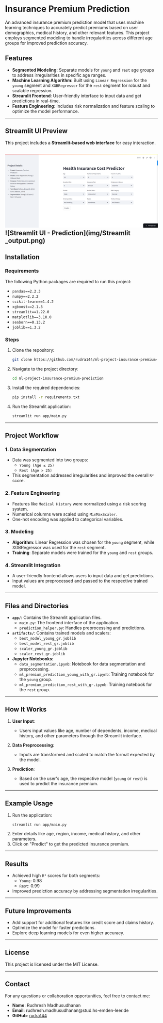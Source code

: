 # Insurance Premium Prediction

An advanced insurance premium prediction model that uses machine learning techniques to accurately predict premiums based on user demographics, medical history, and other relevant features. This project employs segmented modeling to handle irregularities across different age groups for improved prediction accuracy.

## Features

- **Segmented Modeling**: Separate models for `young` and `rest` age groups to address irregularities in specific age ranges.
- **Machine Learning Algorithm**: Built using `Linear Regression` for the `young` segment and `XGBRegressor` for the `rest` segment for robust and scalable regression.
- **Streamlit Frontend**: User-friendly interface to input data and get predictions in real-time.
- **Feature Engineering**: Includes risk normalization and feature scaling to optimize the model performance.

---
## Streamlit UI Preview
This project includes a **Streamlit-based web interface** for easy interaction.

![Streamlit UI - Input](img/Streamlit.png)
![Streamlit UI - Prediction](img/Streamlit _output.png)
---

## Installation

### Requirements

The following Python packages are required to run this project:

- `pandas==2.2.3`
- `numpy==2.2.2`
- `scikit-learn==1.4.2`
- `xgboost==2.1.3`
- `streamlit==1.22.0`
- `matplotlib==3.10.0`
- `seaborn==0.13.2`
- `joblib==1.3.2`

### Steps

1. Clone the repository:
   ```bash
   git clone https://github.com/rudra144/ml-project-insurance-premium-prediction.git
   ```
2. Navigate to the project directory:
   ```bash
   cd ml-project-insurance-premium-prediction
   ```
3. Install the required dependencies:
   ```bash
   pip install -r requirements.txt
   ```
4. Run the Streamlit application:
   ```bash
   streamlit run app/main.py
   ```

---

## Project Workflow

### 1. **Data Segmentation**

- Data was segmented into two groups:
  - `Young (Age ≤ 25)`
  - `Rest (Age > 25)`
- This segmentation addressed irregularities and improved the overall `R²` score.

### 2. **Feature Engineering**

- Features like `Medical History` were normalized using a risk scoring system.
- Numerical columns were scaled using `MinMaxScaler`.
- One-hot encoding was applied to categorical variables.

### 3. **Modeling**

- **Algorithm**: Linear Regression was chosen for the `young` segment, while XGBRegressor was used for the `rest` segment.
- **Training**: Separate models were trained for the `young` and `rest` groups.

### 4. **Streamlit Integration**

- A user-friendly frontend allows users to input data and get predictions.
- Input values are preprocessed and passed to the respective trained model.

---

## Files and Directories

- **`app/`**: Contains the Streamlit application files.
  - `main.py`: The frontend interface of the application.
  - `prediction_helper.py`: Handles preprocessing and predictions.
- **`artifacts/`**: Contains trained models and scalers:
  - `best_model_young_gr.joblib`
  - `best_model_rest_gr.joblib`
  - `scaler_young_gr.joblib`
  - `scaler_rest_gr.joblib`
- **Jupyter Notebooks**:
  - `data_segmentation.ipynb`: Notebook for data segmentation and preprocessing.
  - `ml_premium_prediction_young_with_gr.ipynb`: Training notebook for the `young` group.
  - `ml_premium_prediction_rest_with_gr.ipynb`: Training notebook for the `rest` group.

---

## How It Works

1. **User Input**:

   - Users input values like age, number of dependents, income, medical history, and other parameters through the Streamlit interface.

2. **Data Preprocessing**:

   - Inputs are transformed and scaled to match the format expected by the model.

3. **Prediction**:

   - Based on the user's age, the respective model (`young` or `rest`) is used to predict the insurance premium.

---

## Example Usage

1. Run the application:
   ```bash
   streamlit run app/main.py
   ```
2. Enter details like age, region, income, medical history, and other parameters.
3. Click on "Predict" to get the predicted insurance premium.

---

## Results

- Achieved high `R²` scores for both segments:
  - `Young`: 0.98
  - `Rest`:  0.99
- Improved prediction accuracy by addressing segmentation irregularities.

---

## Future Improvements

- Add support for additional features like credit score and claims history.
- Optimize the model for faster predictions.
- Explore deep learning models for even higher accuracy.

---

## License

This project is licensed under the MIT License.

---

## Contact

For any questions or collaboration opportunities, feel free to contact me:

- **Name**: Rudhresh Madhusudhanan
- **Email**: rudhresh.madhusudhanan\@stud.hs-emden-leer.de
- **GitHub**: [rudra144](https://github.com/rudra144)

